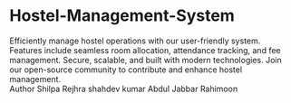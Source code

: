 # Hostel-Management-System
Efficiently manage hostel operations with our user-friendly system. Features include seamless room allocation, attendance tracking, and fee management. Secure, scalable, and built with modern technologies. Join our open-source community to contribute and enhance hostel management.
<br/>
Author Shilpa Rejhra
shahdev kumar
Abdul Jabbar Rahimoon 
